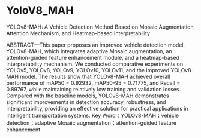 # YoloV8_MAH
YOLOv8-MAH: A Vehicle Detection Method Based on Mosaic Augmentation, Attention Mechanism, and Heatmap-based Interpretability

ABSTRACT—This paper proposes an improved vehicle detection model, YOLOv8-MAH, which integrates adaptive Mosaic augmentation, an attention-guided feature enhancement module, and a heatmap-based interpretability mechanism. We conducted comparative experiments on YOLOv5, YOLOv8, YOLOv9, YOLOv10, YOLOv11, and the improved YOLOv8-MAH model. The results show that YOLOv8-MAH achieved overall performance of mAP50 = 0.92932, mAP50-95 = 0.71775, and Recall = 0.89767, while maintaining relatively low training and validation losses. Compared with the baseline models, YOLOv8-MAH demonstrates significant improvements in detection accuracy, robustness, and interpretability, providing an effective solution for practical applications in intelligent transportation systems.
Key Word：YOLOv8-MAH；vehicle detection；adaptive Mosaic augmentation；attention-guided feature enhancement
